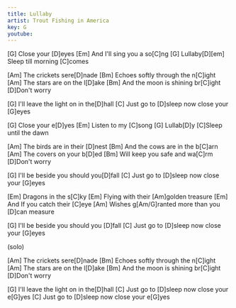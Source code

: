 ```yaml
---
title: Lullaby
artist: Trout Fishing in America
key: G
youtube:
---
```


[G] Close your [D]eyes
[Em] And I'll sing you a so[C]ng
[G] Lullaby[D][em] Sleep till morning [C]comes

[Am] The crickets sere[D]nade
[Bm] Echoes softly through the n[C]ight
[Am] The stars are on the l[D]ake
[Bm] And the moon is shining br[C]ight [D]Don't worry

[G] I'll leave the light on in the[D]hall
[C] Just go to [D]sleep now close your [G]eyes

[G] Close your e[D]yes
[Em] Listen to my [C]song
[G] Lullab[D]y
[C]Sleep until the dawn

[Am] The birds are in their [D]nest
[Bm] And the cows are in the b[C]arn
[Am] The covers on your b[D]ed
[Bm] Will keep you safe and wa[C]rm [D]Don't worry

[G] I'll be beside you should you[D]fall
[C] Just go to [D]sleep now close your [G]eyes

[Em] Dragons in the s[C]ky
[Em] Flying with their [Am]golden treasure
[Em] And If you catch their [C]eye
[Am] Wishes g[Am/G]ranted more than you [D]can measure

[G] I'll be beside you should you [D]fall
[C] Just go to [D]sleep now close your [G]eyes

(solo)

[Am] The crickets sere[D]nade
[Bm] Echoes softly through the n[C]ight
[Am] The stars are on the l[D]ake
[Bm] And the moon is shining br[C]ight [D]Don't worry

[G] I'll leave the light on in the[D]hall
[C] Just go to [D]sleep now close your e[G]yes
[C] Just go to [D]sleep now close your e[G]yes
